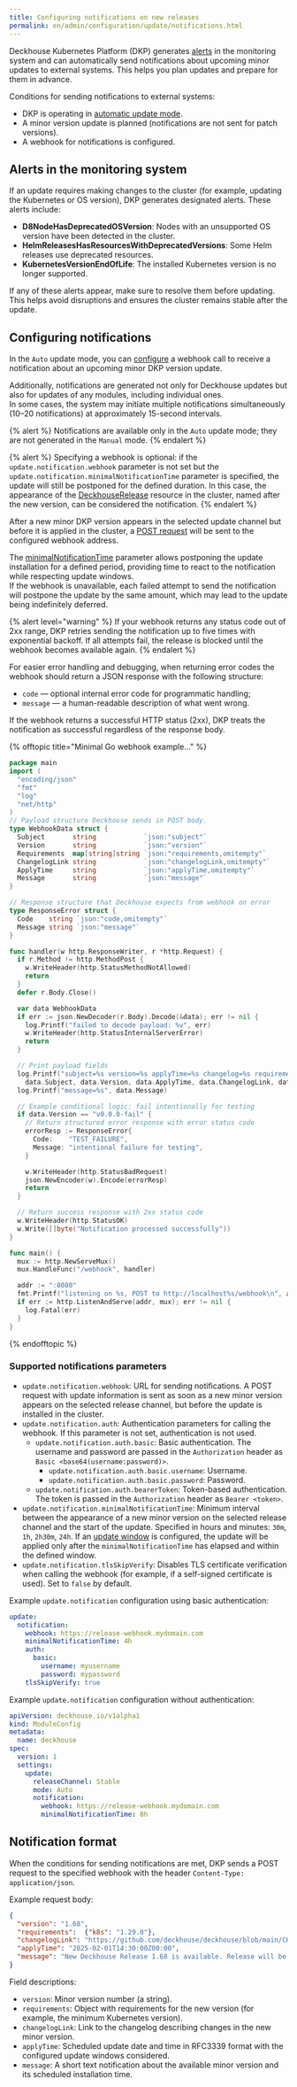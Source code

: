 ```yaml
---
title: Configuring notifications on new releases
permalink: en/admin/configuration/update/notifications.html
---
```


Deckhouse Kubernetes Platform (DKP) generates [alerts](#alerts-in-the-monitoring-system) in the monitoring system
and can automatically send notifications about upcoming minor updates to external systems.
This helps you plan updates and prepare for them in advance.

Conditions for sending notifications to external systems:

- DKP is operating in [automatic update mode](configuration.html#automatic-update-mode).
- A minor version update is planned (notifications are not sent for patch versions).
- A webhook for notifications is configured.

## Alerts in the monitoring system

If an update requires making changes to the cluster (for example, updating the Kubernetes or OS version),
DKP generates designated alerts.
These alerts include:

- **D8NodeHasDeprecatedOSVersion**: Nodes with an unsupported OS version have been detected in the cluster.
- **HelmReleasesHasResourcesWithDeprecatedVersions**: Some Helm releases use deprecated resources.
- **KubernetesVersionEndOfLife**: The installed Kubernetes version is no longer supported.

If any of these alerts appear, make sure to resolve them before updating.
This helps avoid disruptions and ensures the cluster remains stable after the update.

## Configuring notifications

In the `Auto` update mode, you can [configure](/modules/deckhouse/configuration.html#parameters-update-notification) a webhook call to receive a notification about an upcoming minor DKP version update.

Additionally, notifications are generated not only for Deckhouse updates but also for updates of any modules, including individual ones.  
In some cases, the system may initiate multiple notifications simultaneously (10–20 notifications) at approximately 15-second intervals.

{% alert %}
Notifications are available only in the `Auto` update mode; they are not generated in the `Manual` mode.
{% endalert %}

{% alert %}
Specifying a webhook is optional: if the `update.notification.webhook` parameter is not set but the `update.notification.minimalNotificationTime` parameter is specified, the update will still be postponed for the defined duration. In this case, the appearance of the [DeckhouseRelease](/products/kubernetes-platform/documentation/v1/reference/api/cr.html#deckhouserelease) resource in the cluster, named after the new version, can be considered the notification.
{% endalert %}

After a new minor DKP version appears in the selected update channel but before it is applied in the cluster, a [POST request](/modules/deckhouse/configuration.html#parameters-update-notification-webhook) will be sent to the configured webhook address.

The [minimalNotificationTime](/modules/deckhouse/configuration.html#parameters-update-notification-minimalnotificationtime) parameter allows postponing the update installation for a defined period, providing time to react to the notification while respecting update windows.  
If the webhook is unavailable, each failed attempt to send the notification will postpone the update by the same amount, which may lead to the update being indefinitely deferred.

{% alert level="warning" %}
If your webhook returns any status code out of 2xx range, DKP retries sending the notification up to five times with exponential backoff. If all attempts fail, the release is blocked until the webhook becomes available again.
{% endalert %}

For easier error handling and debugging, when returning error codes the webhook should return a JSON response with the following structure:

- `code` — optional internal error code for programmatic handling;
- `message` — a human-readable description of what went wrong.

If the webhook returns a successful HTTP status (2xx), DKP treats the notification as successful regardless of the response body.

{% offtopic title="Minimal Go webhook example..." %}

```go
package main
import (
  "encoding/json"
  "fmt"
  "log"
  "net/http"
)
// Payload structure Deckhouse sends in POST body.
type WebhookData struct {
  Subject       string            `json:"subject"`
  Version       string            `json:"version"`
  Requirements  map[string]string `json:"requirements,omitempty"`
  ChangelogLink string            `json:"changelogLink,omitempty"`
  ApplyTime     string            `json:"applyTime,omitempty"`
  Message       string            `json:"message"`
}

// Response structure that Deckhouse expects from webhook on error
type ResponseError struct {
  Code    string `json:"code,omitempty"`
  Message string `json:"message"`
}

func handler(w http.ResponseWriter, r *http.Request) {
  if r.Method != http.MethodPost {
    w.WriteHeader(http.StatusMethodNotAllowed)
    return
  }
  defer r.Body.Close()

  var data WebhookData
  if err := json.NewDecoder(r.Body).Decode(&data); err != nil {
    log.Printf("failed to decode payload: %v", err)
    w.WriteHeader(http.StatusInternalServerError)
    return
  }

  // Print payload fields
  log.Printf("subject=%s version=%s applyTime=%s changelog=%s requirements=%v",
    data.Subject, data.Version, data.ApplyTime, data.ChangelogLink, data.Requirements)
  log.Printf("message=%s", data.Message)

  // Example conditional logic: fail intentionally for testing
  if data.Version == "v0.0.0-fail" {
    // Return structured error response with error status code
    errorResp := ResponseError{
      Code:    "TEST_FAILURE",
      Message: "intentional failure for testing",
    }

    w.WriteHeader(http.StatusBadRequest)
    json.NewEncoder(w).Encode(errorResp)
    return
  }

  // Return success response with 2xx status code
  w.WriteHeader(http.StatusOK)
  w.Write([]byte("Notification processed successfully"))
}

func main() {
  mux := http.NewServeMux()
  mux.HandleFunc("/webhook", handler)

  addr := ":8080"
  fmt.Printf("listening on %s, POST to http://localhost%s/webhook\n", addr, addr)
  if err := http.ListenAndServe(addr, mux); err != nil {
    log.Fatal(err)
  }
}
```

{% endofftopic %}

### Supported notifications parameters

- `update.notification.webhook`: URL for sending notifications.
  A POST request with update information is sent as soon as a new minor version appears on the selected release channel,
  but before the update is installed in the cluster.
- `update.notification.auth`: Authentication parameters for calling the webhook.
  If this parameter is not set, authentication is not used.
  - `update.notification.auth.basic`: Basic authentication.
    The username and password are passed in the `Authorization` header as `Basic <base64(username:password)>`.
    - `update.notification.auth.basic.username`: Username.
    - `update.notification.auth.basic.password`: Password.
  - `update.notification.auth.bearerToken`: Token-based authentication.
    The token is passed in the `Authorization` header as `Bearer <token>`.
- `update.notification.minimalNotificationTime`: Minimum interval between the appearance of a new minor version
  on the selected release channel and the start of the update.
  Specified in hours and minutes: `30m`, `1h`, `2h30m`, `24h`.
  If an [update window](configuration.html#update-windows) is configured,
  the update will be applied only after the `minimalNotificationTime` has elapsed and within the defined window.
- `update.notification.tlsSkipVerify`: Disables TLS certificate verification when calling the webhook
  (for example, if a self-signed certificate is used).
  Set to `false` by default.

Example `update.notification` configuration using basic authentication:

```yaml
update:
  notification:
    webhook: https://release-webhook.mydomain.com
    minimalNotificationTime: 4h
    auth:
      basic:
        username: myusername
        password: mypassword
    tlsSkipVerify: true
```

Example `update.notification` configuration  without authentication:

```yaml
apiVersion: deckhouse.io/v1alpha1
kind: ModuleConfig
metadata:
  name: deckhouse
spec:
  version: 1
  settings:
    update:
      releaseChannel: Stable
      mode: Auto
      notification:
        webhook: https://release-webhook.mydomain.com
        minimalNotificationTime: 8h
```

## Notification format

When the conditions for sending notifications are met,
DKP sends a POST request to the specified webhook with the header `Content-Type: application/json`.

Example request body:

```json
{
  "version": "1.68",
  "requirements":  {"k8s": "1.29.0"},
  "changelogLink": "https://github.com/deckhouse/deckhouse/blob/main/CHANGELOG/CHANGELOG-v1.68.md",
  "applyTime": "2025-02-01T14:30:00Z00:00",
  "message": "New Deckhouse Release 1.68 is available. Release will be applied at: Wednesday, 05-Feb-25 14:30:00 UTC"
}
```

Field descriptions:

- `version`: Minor version number (a string).
- `requirements`: Object with requirements for the new version (for example, the minimum Kubernetes version).
- `changelogLink`: Link to the changelog describing changes in the new minor version.
- `applyTime`: Scheduled update date and time in RFC3339 format with the configured update windows considered.
- `message`: A short text notification about the available minor version and its scheduled installation time.
